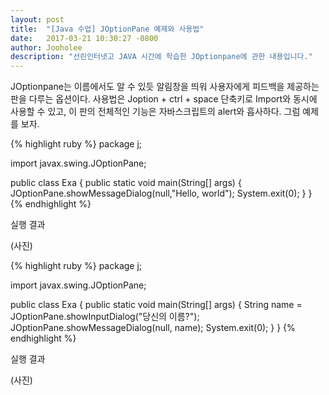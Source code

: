 ```yaml
---
layout: post
title:  "[Java 수업] JOptionPane 예제와 사용법"
date:   2017-03-21 10:30:27 -0800
author: Jooholee
description: "선린인터넷고 JAVA 시간에 학습한 JOptionpane에 관한 내용입니다."
---
```


JOptionpane는 이름에서도 알 수 있듯 알림창을 띄워 사용자에게 피드백을 제공하는 판을 다루는 옵션이다.
사용법은 Joption + ctrl + space 단축키로 Import와 동시에 사용할 수 있고, 이 판의 전체적인 기능은 자바스크립트의 alert와 흡사하다.
그럼 예제를 보자.

{% highlight ruby %}
package j;

import javax.swing.JOptionPane;

public class Exa {
  public static void main(String[] args) {
    JOptionPane.showMessageDialog(null,"Hello, world");
    System.exit(0);
  }
}
{% endhighlight %}

실행 결과

(사진)

{% highlight ruby %}
package j;

import javax.swing.JOptionPane;

public class Exa {
  public static void main(String[] args) {
    String name = JOptionPane.showInputDialog("당신의 이름?");
    JOptionPane.showMessageDialog(null, name);
    System.exit(0);
  }
}
{% endhighlight %}

실행 결과

(사진)



[jekyll-docs]: http://joey914.github.io/home
[jekyll-gh]:   https://github.com/joey914/joey914
[jekyll-talk]: https://talk.joey914.com/
